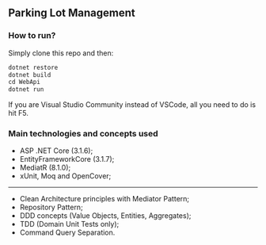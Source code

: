 ## Parking Lot Management

### How to run?
Simply clone this repo and then:

```c#
dotnet restore
dotnet build
cd WebApi
dotnet run
```

If you are Visual Studio Community instead of VSCode, all you need to do is hit F5.

### Main technologies and concepts used

- ASP .NET Core (3.1.6);
- EntityFrameworkCore (3.1.7);
- MediatR (8.1.0);
- xUnit, Moq and OpenCover;
---
- Clean Architecture principles with Mediator Pattern;
- Repository Pattern;
- DDD concepts (Value Objects, Entities, Aggregates);
- TDD (Domain Unit Tests only);
- Command Query Separation.